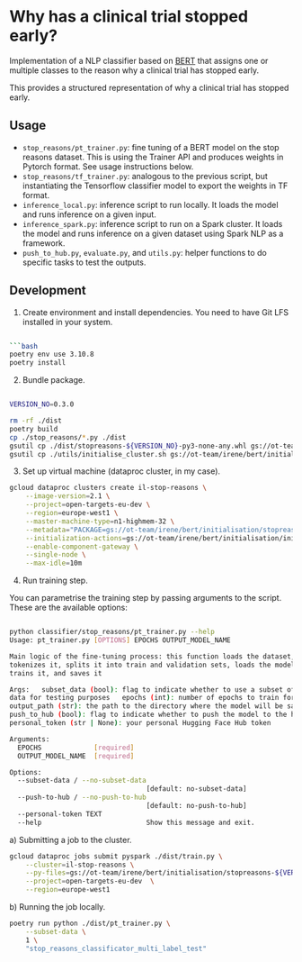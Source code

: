 # Why has a clinical trial stopped early?
Implementation of a NLP classifier based on [BERT](https://huggingface.co/bert-base-uncased) that assigns one or multiple classes to the reason why a clinical trial has stopped early.

This provides a structured representation of why a clinical trial has stopped early.

## Usage
- `stop_reasons/pt_trainer.py`: fine tuning of a BERT model on the stop reasons dataset. This is using the Trainer API and produces weights in Pytorch format. See usage instructions below.
- `stop_reasons/tf_trainer.py`: analogous to the previous script, but instantiating the Tensorflow classifier model to export the weights in TF format.
- `inference_local.py`: inference script to run locally. It loads the model and runs inference on a given input.
- `inference_spark.py`: inference script to run on a Spark cluster. It loads the model and runs inference on a given dataset using Spark NLP as a framework.
- `push_to_hub.py`, `evaluate.py`, and `utils.py`: helper functions to do specific tasks to test the outputs.

## Development

1. Create environment and install dependencies. You need to have Git LFS installed in your system.

```bash

```bash
poetry env use 3.10.8
poetry install
```

2. Bundle package.

```bash

VERSION_NO=0.3.0

rm -rf ./dist
poetry build
cp ./stop_reasons/*.py ./dist
gsutil cp ./dist/stopreasons-${VERSION_NO}-py3-none-any.whl gs://ot-team/irene/bert/initialisation/
gsutil cp ./utils/initialise_cluster.sh gs://ot-team/irene/bert/initialisation/
```

3. Set up virtual machine (dataproc cluster, in my case).

```bash
gcloud dataproc clusters create il-stop-reasons \
    --image-version=2.1 \
    --project=open-targets-eu-dev \
    --region=europe-west1 \
    --master-machine-type=n1-highmem-32 \
    --metadata="PACKAGE=gs://ot-team/irene/bert/initialisation/stopreasons-${VERSION_NO}-py3-none-any.whl" \
    --initialization-actions=gs://ot-team/irene/bert/initialisation/initialise_cluster.sh \
    --enable-component-gateway \
    --single-node \
    --max-idle=10m
```

4. Run training step.

You can parametrise the training step by passing arguments to the script. These are the available options:
    
```bash

python classifier/stop_reasons/pt_trainer.py --help
Usage: pt_trainer.py [OPTIONS] EPOCHS OUTPUT_MODEL_NAME

Main logic of the fine-tuning process: this function loads the dataset,
tokenizes it, splits it into train and validation sets, loads the model,
trains it, and saves it

Args:   subset_data (bool): flag to indicate whether to use a subset of the
data for testing purposes   epochs (int): number of epochs to train for
output_path (str): the path to the directory where the model will be saved.
push_to_hub (bool): flag to indicate whether to push the model to the hub
personal_token (str | None): your personal Hugging Face Hub token

Arguments:
  EPOCHS             [required]
  OUTPUT_MODEL_NAME  [required]

Options:
  --subset-data / --no-subset-data
                                  [default: no-subset-data]
  --push-to-hub / --no-push-to-hub
                                  [default: no-push-to-hub]
  --personal-token TEXT
  --help                          Show this message and exit.
```


a) Submitting a job to the cluster.
```bash
gcloud dataproc jobs submit pyspark ./dist/train.py \
    --cluster=il-stop-reasons \
    --py-files=gs://ot-team/irene/bert/initialisation/stopreasons-${VERSION_NO}-py3-none-any.whl \
    --project=open-targets-eu-dev  \
    --region=europe-west1
```

b) Running the job locally.
```bash
poetry run python ./dist/pt_trainer.py \
    --subset-data \
    1 \
    "stop_reasons_classificator_multi_label_test"
```